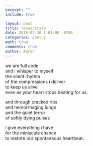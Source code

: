 ```yaml
---
excerpt: ""
include: true

layout: post
title: resuscitate
date: 2019-07-30 1:01:00 -0700
categories: poetry
math: true
comments: true
author: Aaron
---
```





we are full code  
and i whisper to myself  
the silent rhythm  
of the compressions i deliver  
to keep us alive  
even as your heart stops beating for us.  

and through cracked ribs  
and hemorrhaging lungs  
and the quiet terror  
of softly dying pulses  

i give everything i have  
for the miniscule chance  
to restore our spontaneous heartbeat.
